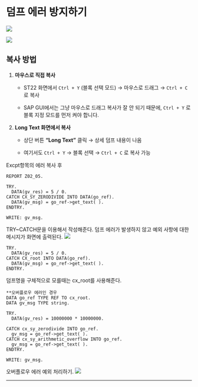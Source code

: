 # 덤프 에러 방지하기
![](Pasted-image-20251002024204.png)


![](Pasted-image-20251002024242.png)
## 복사 방법

1. **마우스로 직접 복사**
    
    - ST22 화면에서 `Ctrl + Y` (블록 선택 모드) → 마우스로 드래그 → `Ctrl + C` 로 복사
        
    - SAP GUI에서는 그냥 마우스로 드래그 복사가 잘 안 되기 때문에, `Ctrl + Y` 로 블록 지정 모드를 먼저 켜야 합니다.
        
2. **Long Text 화면에서 복사**
    
    - 상단 버튼 **“Long Text”** 클릭 → 상세 덤프 내용이 나옴
        
    - 여기서도 `Ctrl + Y` → 블록 선택 → `Ctrl + C` 로 복사 가능

Excpt항목의 에러 복사 후

```
REPORT Z02_05.  
  
TRY.  
  DATA(gv_res) = 5 / 0.  
CATCH CX_SY_ZERODIVIDE INTO DATA(go_ref).  
  DATA(gv_msg) = go_ref->get_text( ).  
ENDTRY.  
  
WRITE: gv_msg.
```
TRY~CATCH문을 이용해서 작성해준다.
덤프 에러가 발생하지 않고 예외 사항에 대한 메시지가 화면에 출력된다.
![](Pasted-image-20251002025202.png)



```
TRY.  
  DATA(gv_res) = 5 / 0.  
CATCH CX_root INTO DATA(go_ref).  
  DATA(gv_msg) = go_ref->get_text( ).  
ENDTRY.
```
덤프명을 구체적으로 모를때는 cx_root를 사용해준다.




```
**오버플로우 에러인 경우  
DATA go_ref TYPE REF TO cx_root.  
DATA gv_msg TYPE string.  
  
TRY.  
  DATA(gv_res) = 10000000 * 10000000.  
  
CATCH cx_sy_zerodivide INTO go_ref.  
  gv_msg = go_ref->get_text( ).  
CATCH cx_sy_arithmetic_overflow INTO go_ref.  
  gv_msg = go_ref->get_text( ).  
ENDTRY.  
  
WRITE: gv_msg.
```
오버플로우 에러 예외 처리하기.
![](Pasted-image-20251002030011.png)

---

